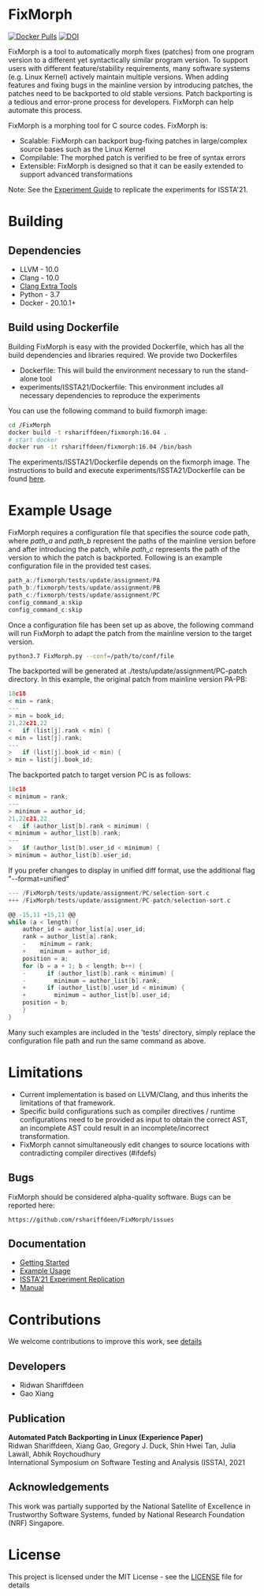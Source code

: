 # FixMorph
[![Docker Pulls](https://img.shields.io/docker/pulls/rshariffdeen/fixmorph.svg)](https://hub.docker.com/r/rshariffdeen/fixmorph) [![DOI](https://zenodo.org/badge/DOI/10.5281/zenodo.4764704.svg)](https://doi.org/10.5281/zenodo.4764704)


FixMorph is a tool to automatically morph fixes (patches) from one program version to a different yet syntactically similar program version. To support users with different feature/stability requirements, many software systems (e.g. Linux Kernel) actively maintain multiple versions. When adding features and fixing bugs in the mainline version by introducing patches, the patches need to be backported to old stable versions. Patch backporting is a tedious and error-prone process for developers. FixMorph can help automate this process.

FixMorph is a morphing tool for C source codes. FixMorph is:

* Scalable: FixMorph can backport bug-fixing patches in large/complex source bases such as the Linux Kernel
* Compilable: The morphed patch is verified to be free of syntax errors
* Extensible: FixMorph is designed so that it can be easily extended to support advanced transformations

Note: See the [Experiment Guide](experiments/ISSTA21/README.md) to replicate the experiments for ISSTA'21. 


# Building
[comment]: <> (We provide two options to build FixMorph: &#40;1&#41; build from source, &#40;2&#41; build using Dockerfile.)

[comment]: <> (## Build from source code)

[comment]: <> (TO appear)

## Dependencies
* LLVM - 10.0
* Clang - 10.0
* [Clang Extra Tools](https://github.com/rshariffdeen/clang-tools)
* Python - 3.7 
* Docker - 20.10.1+


## Build using Dockerfile

Building FixMorph is easy with the provided Dockerfile, which has all the build dependencies and libraries required. We provide two Dockerfiles

* Dockerfile: This will build the environment necessary to run the stand-alone tool
* experiments/ISSTA21/Dockerfile: This environment includes all necessary dependencies to reproduce the experiments

You can use the following command to build fixmorph image:

```bash
cd /FixMorph
docker build -t rshariffdeen/fixmorph:16.04 .
# start docker
docker run -it rshariffdeen/fixmorph:16.04 /bin/bash              
```

The experiments/ISSTA21/Dockerfile depends on the fixmorph image. The instructions to build and execute experiments/ISSTA21/Dockerfile can be found [here](./experiments/ISSTA21).


# Example Usage
FixMorph requires a configuration file that specifies the source code path, where *path_a* and *path_b* represent the paths of the mainline version before and after introducing the patch, while *path_c* represents the path of the version to which the patch is backported. Following is an example configuration file in the provided test cases.

```c
path_a:/fixmorph/tests/update/assignment/PA
path_b:/fixmorph/tests/update/assignment/PB
path_c:/fixmorph/tests/update/assignment/PC
config_command_a:skip
config_command_c:skip
```

Once a configuration file has been set up as above, the following command will run FixMorph to adapt the patch from the mainline version to the target version.

```bash
python3.7 FixMorph.py --conf=/path/to/conf/file
```

The backported will be generated at ./tests/update/assignment/PC-patch directory. In this example, the original patch from mainline version PA-PB:
```c
18c18
< min = rank;
---
> min = book_id;
21,22c21,22
<   if (list[j].rank < min) {
< min = list[j].rank;
---
>   if (list[j].book_id < min) {
> min = list[j].book_id;
```

The backported patch to target version PC is as follows:

```c
18c18
< minimum = rank;
---
> minimum = author_id;
21,22c21,22
<   if (author_list[b].rank < minimum) {
< minimum = author_list[b].rank;
---
>   if (author_list[b].user_id < minimum) {
> minimum = author_list[b].user_id;
```
If you prefer changes to display in unified diff format, use the additional flag
"--format=unified" 

```c
--- /FixMorph/tests/update/assignment/PC/selection-sort.c	
+++ /FixMorph/tests/update/assignment/PC-patch/selection-sort.c	

@@ -15,11 +15,11 @@
while (a < length) {
    author_id = author_list[a].user_id;
    rank = author_list[a].rank;
    -    minimum = rank;
    +    minimum = author_id;
    position = a;
    for (b = a + 1; b < length; b++) {
    -      if (author_list[b].rank < minimum) {
    -        minimum = author_list[b].rank;
    +      if (author_list[b].user_id < minimum) {
    +        minimum = author_list[b].user_id;
    position = b;
    }
}
```

Many such examples are included in the 'tests' directory, simply replace the configuration file path and run the same command as above.

# Limitations #
* Current implementation is based on LLVM/Clang, and thus inherits the limitations of that framework. 
* Specific build configurations such as compiler directives / runtime configurations need to be provided as input to obtain the correct AST, an incomplete AST could result in an incomplete/incorrect transformation. 
* FixMorph cannot simultaneously edit changes to source locations with contradicting compiler directives (#ifdefs)


## Bugs ##
FixMorph should be considered alpha-quality software. Bugs can be reported here:

    https://github.com/rshariffdeen/FixMorph/issues

## Documentation ##

* [Getting Started](doc/GetStart.md)
* [Example Usage](doc/Examples.md)
* [ISSTA'21 Experiment Replication](experiments/ISSTA21/README.md)  
* [Manual](doc/Manual.md)

# Contributions 
We welcome contributions to improve this work, see [details](doc/Contributing.md)

## Developers ##
* Ridwan Shariffdeen
* Gao Xiang

## Publication ##
**Automated Patch Backporting in Linux (Experience Paper)** <br>
Ridwan Shariffdeen, Xiang Gao, Gregory J. Duck, Shin Hwei Tan, Julia Lawall, Abhik Roychoudhury <br>
International Symposium on Software Testing and Analysis (ISSTA), 2021

## Acknowledgements ##
This work was partially supported by the National Satellite of Excellence in Trustworthy Software Systems, funded by National Research Foundation (NRF) Singapore. 


# License
This project is licensed under the MIT License - see the [LICENSE](LICENSE) file for details

